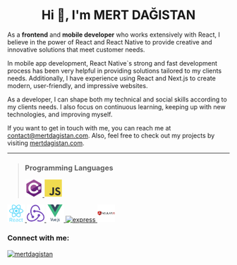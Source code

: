 <h1 align="center">Hi 👋, I'm MERT DAĞISTAN</h1>
<p>As a <strong>frontend</strong> and <strong>mobile developer</strong> who works extensively with React, I believe in the power of React and React Native to provide creative and innovative solutions that meet customer needs.

In mobile app development, React Native`s strong and fast development process has been very helpful in providing solutions tailored to my clients needs. Additionally, I have experience using React and Next.js to create modern, user-friendly, and impressive websites.

As a developer, I can shape both my technical and social skills according to my clients needs. I also focus on continuous learning, keeping up with new technologies, and improving myself.

If you want to get in touch with me, you can reach me at <a href="mailto:contact@mertdagistan.com">contact@mertdagistan.com</a>. Also, feel free to check out my projects by visiting <a href="mertdagistan.com">mertdagistan.com</a>.
</p>

------------
>  ### **Programming Languages**
>  
>  <a href="https://www.w3schools.com/cs/" target="_blank" rel="noreferrer"> <img src="https://raw.githubusercontent.com/devicons/devicon/master/icons/csharp/csharp-original.svg" alt="csharp" width="40" height="40"/> </a>
>  <a href="https://developer.mozilla.org/en-US/docs/Web/JavaScript" target="_blank" rel="noreferrer"> <img src="https://raw.githubusercontent.com/devicons/devicon/master/icons/javascript/javascript-original.svg" alt="javascript" width="40" height="40"/> </a>
<p align="left">


</p>
  
<MOBILE>
<p align="left">
  
</p>

  
<JSFRAMEWORK>
<p align="left">
  <REACT>
<a href="https://reactjs.org/" target="_blank" rel="noreferrer"> <img src="https://raw.githubusercontent.com/devicons/devicon/master/icons/react/react-original-wordmark.svg" alt="react" width="40" height="40"/> </a>
  <REDUX>
<a href="https://redux.js.org" target="_blank" rel="noreferrer"> <img src="https://raw.githubusercontent.com/devicons/devicon/master/icons/redux/redux-original.svg" alt="redux" width="40" height="40"/> </a> 
  <VUE>
<a href="https://vuejs.org/" target="_blank" rel="noreferrer"> <img src="https://raw.githubusercontent.com/devicons/devicon/master/icons/vuejs/vuejs-original-wordmark.svg" alt="vuejs" width="40" height="40"/> </a>
  <EXPRESS>
<a href="https://expressjs.com" target="_blank" rel="noreferrer"> <img src="https://expressjs.com/images/favicon.png" alt="express" width="40" height="40"/> </a>
  <ANGULARJS>
<a href="https://angular.io" target="_blank" rel="noreferrer"> <img src="https://raw.githubusercontent.com/devicons/devicon/master/icons/angularjs/angularjs-original-wordmark.svg" alt="angularjs" width="40" height="40"/> </a>
</p>
  

    
    
<p align="left">
</p>

<h3 align="left">Connect with me:</h3>
<p align="left">
<a href="https://linkedin.com/in/mertdagistan" target="blank"><img align="center" src="https://raw.githubusercontent.com/rahuldkjain/github-profile-readme-generator/master/src/images/icons/Social/linked-in-alt.svg" alt="mertdagistan" height="30" width="40" /></a>
</p>

